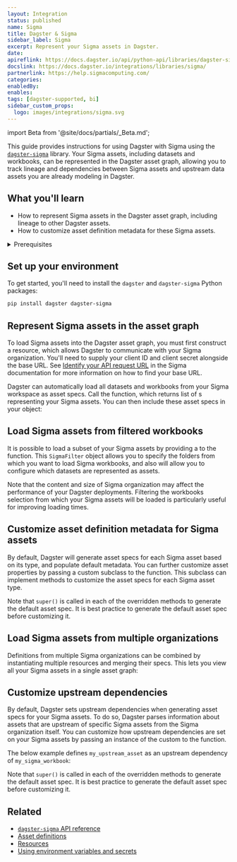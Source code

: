 ```yaml
---
layout: Integration
status: published
name: Sigma
title: Dagster & Sigma
sidebar_label: Sigma
excerpt: Represent your Sigma assets in Dagster.
date:
apireflink: https://docs.dagster.io/api/python-api/libraries/dagster-sigma
docslink: https://docs.dagster.io/integrations/libraries/sigma/
partnerlink: https://help.sigmacomputing.com/
categories:
enabledBy:
enables:
tags: [dagster-supported, bi]
sidebar_custom_props:
  logo: images/integrations/sigma.svg
---
```


import Beta from '@site/docs/partials/\_Beta.md';

<Beta />

This guide provides instructions for using Dagster with Sigma using the [`dagster-sigma`](/api/libraries/dagster-sigma) library. Your Sigma assets, including datasets and workbooks, can be represented in the Dagster asset graph, allowing you to track lineage and dependencies between Sigma assets and upstream data assets you are already modeling in Dagster.

## What you'll learn

- How to represent Sigma assets in the Dagster asset graph, including lineage to other Dagster assets.
- How to customize asset definition metadata for these Sigma assets.

<details>
  <summary>Prerequisites</summary>

- The `dagster-sigma` library installed in your environment
- Familiarity with asset definitions and the Dagster asset graph
- Familiarity with Dagster resources
- Familiarity with Sigma concepts, like datasets and workbooks
- A Sigma organization
- A Sigma client ID and client secret. For more information, see [Generate API client credentials](https://help.sigmacomputing.com/reference/generate-client-credentials#generate-api-client-credentials) in the Sigma documentation.

</details>

## Set up your environment

To get started, you'll need to install the `dagster` and `dagster-sigma` Python packages:

```bash
pip install dagster dagster-sigma
```

## Represent Sigma assets in the asset graph

To load Sigma assets into the Dagster asset graph, you must first construct a <PyObject section="libraries" module="dagster_sigma" object="SigmaOrganization" /> resource, which allows Dagster to communicate with your Sigma organization. You'll need to supply your client ID and client secret alongside the base URL. See [Identify your API request URL](https://help.sigmacomputing.com/reference/get-started-sigma-api#identify-your-api-request-url) in the Sigma documentation for more information on how to find your base URL.

Dagster can automatically load all datasets and workbooks from your Sigma workspace as asset specs. Call the <PyObject section="libraries" module="dagster_sigma" object="load_sigma_asset_specs" /> function, which returns list of <PyObject section="assets" module="dagster" object="AssetSpec" />s representing your Sigma assets. You can then include these asset specs in your <PyObject section="definitions" module="dagster" object="Definitions" /> object:

<CodeExample path="docs_snippets/docs_snippets/integrations/sigma/representing-sigma-assets.py" />

## Load Sigma assets from filtered workbooks

It is possible to load a subset of your Sigma assets by providing a <PyObject section="libraries" module="dagster_sigma" object="SigmaFilter" /> to the <PyObject section="libraries" module="dagster_sigma" object="load_sigma_asset_specs" /> function. This `SigmaFilter` object allows you to specify the folders from which you want to load Sigma workbooks, and also will allow you to configure which datasets are represented as assets.

Note that the content and size of Sigma organization may affect the performance of your Dagster deployments. Filtering the workbooks selection from which your Sigma assets will be loaded is particularly useful for improving loading times.

<CodeExample path="docs_snippets/docs_snippets/integrations/sigma/filtering-sigma-assets.py" />

## Customize asset definition metadata for Sigma assets

By default, Dagster will generate asset specs for each Sigma asset based on its type, and populate default metadata. You can further customize asset properties by passing a custom <PyObject section="libraries" module="dagster_sigma" object="DagsterSigmaTranslator" /> subclass to the <PyObject section="libraries" module="dagster_sigma" object="load_sigma_asset_specs" /> function. This subclass can implement methods to customize the asset specs for each Sigma asset type.

<CodeExample path="docs_snippets/docs_snippets/integrations/sigma/customize-sigma-asset-defs.py" />

Note that `super()` is called in each of the overridden methods to generate the default asset spec. It is best practice to generate the default asset spec before customizing it.

## Load Sigma assets from multiple organizations

Definitions from multiple Sigma organizations can be combined by instantiating multiple <PyObject section="libraries" module="dagster_sigma" object="SigmaOrganization" /> resources and merging their specs. This lets you view all your Sigma assets in a single asset graph:

<CodeExample path="docs_snippets/docs_snippets/integrations/sigma/multiple-sigma-organizations.py" />

## Customize upstream dependencies

By default, Dagster sets upstream dependencies when generating asset specs for your Sigma assets. To do so, Dagster parses information about assets that are upstream of specific Sigma assets from the Sigma organization itself. You can customize how upstream dependencies are set on your Sigma assets by passing an instance of the custom <PyObject section="libraries" module="dagster_sigma" object="DagsterSigmaTranslator" /> to the <PyObject section="libraries" module="dagster_sigma" object="load_sigma_asset_specs" /> function.

The below example defines `my_upstream_asset` as an upstream dependency of `my_sigma_workbook`:

<CodeExample
    startAfter="start_upstream_asset"
    endBefore="end_upstream_asset"
    path="docs_snippets/docs_snippets/integrations/sigma/customize_upstream_dependencies.py"
/>

Note that `super()` is called in each of the overridden methods to generate the default asset spec. It is best practice to generate the default asset spec before customizing it.

## Related

- [`dagster-sigma` API reference](/api/libraries/dagster-sigma)
- [Asset definitions](/guides/build/assets/defining-assets)
- [Resources](/guides/build/external-resources/)
- [Using environment variables and secrets](/guides/deploy/using-environment-variables-and-secrets)